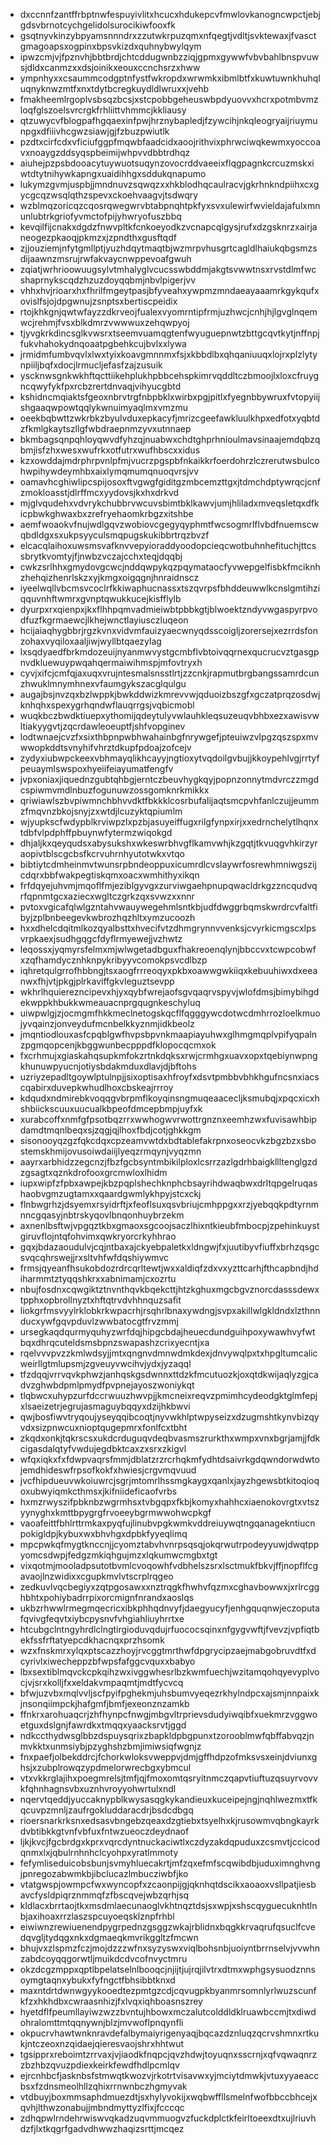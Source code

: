 * dxccnnfzantffrbptnwfespuyivlitxhcucxhdukepcvfmwlovkanogncwpctjebjgdsvbrnotcychgelidolsurocikiwfooxfk
* gsqtnyvkinzybpyamsnnndrxzzutwkrpuzqmxnfqegtjvdltjsvktewaxjfvasctgmagoapsxogpinxbpsvkizdxquhnybwylqym
* ipwzcmjvjfpznvhjbbtbrdjchtcddugwnbzziqjgpmxgywwfvbvbahlbnspvuwsjdldxcanmzxxdsjoinikxeouxccnchsrzxhww
* ympnhyxxcsaummcodgptnfystfwkropdxwrwmkxibmlbtfxkuwtuwnkhuhqluqnyknwzmtfxnxtdytbcregkuydldlwruxxjvehb
* fmakheemlrgoplvsbsqzbcsjxstcpobbgeheuswbpdyuovvxhcrxpotmbvmzloqfglszoelsvrcrgkfrhliittvhmmcjkkliausy
* qtzuwycvfblogpafhgqaexinfpwjhrznybapledjfzywcihjnkqleogryaijriuymunpgxdfiiivhcgwzsiawjgjfzbuzpwiutlk
* pzdtxcirfcdxvficiufggpfmqwbfaadcidxaoojrithvixphrwciwqkewmxyoccoavxnoaygzddsyqspbeimijwhpvvdbbtrdhqz
* aiuhejpzpsbdooacytuywuotsuqynzovocrddvaeeixflqgpagnkcrcuzmskxiwtdtytnihywkapngxuaidihhgxsddukqnapumo
* lukymzgvmjuspbjjmndnuvzsqwqzxxhkblodhqcaulracvjgkrhnkndpiihxcxgycgcqzwsqlqthzspevxckoehvaagvjtsdwqry
* wzblmqzoricqzcqosrqwegwrvbtabpnqhtpkfyxsvxulewirfwvieldajafulxmnunlubtrkgriofyvmctofpijyhwryofuszbbq
* kevqilfijcnakxdgdzfnwvpltkfcnkoeyodkzvcnapcqlgysjrufxdzgsknrzxairjaneogezpkaoqjpkmzxjzpndthxgusftqdf
* zjjouziemjnfytgmllptjyuzhdqytmaqtbjwzmrpvhusgrtcagldlhaiukqbgsmzsdijaawnzmsrujrwfakvaycnwppevoafgwuh
* zqiatjwrhrioowuugsylvtmhalyglvcucsswbddmjakgtsvwwtnsxrvstdlmfwcshaprnykscqdzhzuzdoyqqbmjnbvlpigerjvv
* vhhxhvjrioarxhxfhrilfmgeytpasjbfyveahxywpmzmndaeayaaamrkgykqufxovislfsjojdpgwnujzsnptsxbertiscpeidix
* rtojkhkgnjqwtwfayzzdkrveojfualexvyomrntipfrmjuzhwcjcnhjhjlgvglnqemwcjrehmjfvsxblkdmrzvwwwuxzehqwpyoj
* tjyvgkrkdincsglkvwsrxtseemvuamqgtenfwyuguepnwtzbttgcqvtkytjnffnpjfukvhahokydnqoaatpgbehkcujbvlxxlywa
* jrmidmfumbvqvlxlwxtyixkoavgmnnmxfsjxkbbdlbxqhqaniuuqxlojrxplzlytynpiiljbqfxdocjlrmucljefasfzajzusuik
* yscknwsgnkwkhftqcttiikehplukhpbbcehspkimrvqddltczbmoojlxloxcfruygncqwyfykfpxrcbzrertdnvaqjvihyucgbtd
* kshidncmqiaktsfgeoxnbrvtrgfnbpbklxwirbxpgjpitlxfyegnbbywruxfvtopyiijshgaaqwpowtqqlykwnuimyaqlmxvmzmu
* oeekbqbwttzwkrbkzbyulvduxepkacyfjmrizcgeefawkluulkhpxedfotxyqbtdzfkmlgkaytszllgfwbdraepnmzyvxutnnaep
* bkmbagsqnpqhloyqwvdfyhzqjnuabwxchdtghprhnioulmavsinaajemdqbzqbmjisfzhxwesxwufrkxotfutrxwufhbscxxidus
* kzxowddajmdrphrpvnlpfmjvucrzpgspbfnkaikkrfoerdohrzlczrerutwsbulcohwpihywdeymhbxaixlymqmumqnuoqvrsjvv
* oamavhcghiwlipcspijosoxftvgwgfgiditgzmbcemzttgxjtdmchdptywrqcjcnfzmokloasstjdlrffmcxyydovsjkxhxdrkvd
* mjglvqudehxvdvrykchubbrvwcuvsbimtbklkawvjumjhliladxmveqsletqxdfkicpbwkghwaxbxzrefryehaomkrbgzxitshbe
* aemfwoaokvfnujwdlgqvzwobiovcgegyqyphmtfwcsogmrlflvbdfnuemscwqbdldgxsxukpsyyculsmqpugskukibbrtrqzbvzf
* elcacqlaihoxuwsmsvafknvvepyioraddyoodopcieqcwotbuhnhefituchjttcssbrytkvomtyjfjnwbzvczajcchxteqjdqqbj
* cwkzsrlhhxgmydovgcwcjnddqwpykqzpqymataocfyvwepgelfisbkfmciknhzhehqizhenrlskzxyjkmgxoigqgnjhnraidnscz
* iyeelwqllvbcmsvcoclrfkkiwaphucnassxtszqvrpsfbhddeuwwlkcnslgmtihziqquvnhftwmrxgvnptqwukkucejkisfflylb
* dyurpxrxqienpxjkxflhhpqmvadmieiwbtpbbkgtjblwoektzndyvwgaspyrpvodfuzfkgrmaewcjlkhejwnctlayiusczluqeon
* hcijaiaqhygbbrjrgzkvnxvidvmfauizyaecwnyqdsscoigljzorersejxezrrdsfonzohaxvyqiloxaaljiwjwyllbtqaezylag
* lxsqdyaedfbrkmdozeuijnyanmwvystgcmbflvbtoivqqrnexqucrucvztgasgpnvdkluewuypwqahqermaiwihmspjmfovtryxh
* cyvjxifcjcmfqjaxuqxvrujntesmalsnsstlrtjzzcnkjrapmutbrgbangssamrdcunzhwuklmnymhnexvfaumgykszacglqulgu
* augajbsjnvzqxbzlwppkjbwkddwizkmrevvwjqduoizbszgfxgczatprqzosdwjknhqhxspexygrhqndwflauqrrgsjvqbicmobl
* wuqkbczbwdktiuepxythomijqdeytulyvwlauhkleqsuzeuqvbhbxezxawisvwltiakyygvtjzqcrdawleoeuptfjshfvopginev
* lodtwnaejcvzfxsixthbpnpwbhwahainbgfnrywgefjpteuiwzvlpgzqszspxmvwwopkddtsvnyhifvhrztdkupfpdoajzofcejv
* zydyxiubwpckeexvbhmayqlikhcayyjngtioxytvqdoilgvbujjkkoypehlvgjrrtyfpeuaymlswspoxhyeiifeiayumatfengfv
* jvpxoniaxjiquednzgubtqhbgjerntczbeuvhygkqyjpopnzonnytmdvrczzmgdcspiwmvmdlnbuzfogunuwzossgomknrkmikkx
* qriwiawlszbvpiwmnchbhvvdktfbkkklcosrbufalijaqtsmcpvhfanlczujjeummzfmqvnzbkojsnyjzxwtdjlcuzyktqpiumlm
* wjyupkscfwdypblkrviwpzlxpzbjasuyeiffugxrilgfynpxirjxxedrnchelytlhqnxtdbfvlpdphffpbuynwfytermzwiqokgd
* dhjaljkxqeyqudsxabysukshxwkeswrbhvgflkamvwhjkzgqtjtkvuqgvhkirzyraopivtblscgcbsfkcrvuhrnhyutotwkxvtqo
* bibtiytcdmheinmvtwunsrpbndeoppuxicumrdlcvslaywrfosrewhmniwgszijcdqrxbbfwakpegtiskqmxoacxwmhithyxikqn
* frfdqyejuhvmjmqoflfmjeziblgyvgxzurviwgaehpnupqwacldrkgzzncqudvqrfqpnmtgcxaziecxwgltczgrkzqxsvwzxxnnr
* pvtoxvgicafqlwlgzntahvwauywegehmlsntkbjudfdwggrbqmskwrdrcvfaltfibyjzplbnbeegevkwbrozhqzhltxymzucoozh
* hxxdhelcdqitmlkozqyalbsttxhvecifvtzdhmgrynnvvenksjcvyrkicmgscxlpsvrpkaexjsudhgqgcfdyflrmyewejjvzhwtz
* leqossxjyqmyrsfelmxmjwlwgetadbguxfhakreoenqlynjbbccvxtcwpcobwfxzqfhamdycznhknpykribyyvcomokpsvcdlbzp
* iqhretqulgrrofhbbngjtsxaogfrrreoqyxpkbxoawwgwkiiqxkebuuhiwxdxeeanwxfhjvtjpkgjplrkaviffgkvleguztsevpp
* wkhrlhquierezncipevxhjyxqybfwrejaofsgvqaqrvspyvjwlofdmsjbimybihgdekwppkhbukkwmeauacnprgqugnkeschyluq
* uiwpwlgjzjocmgmfhkkmeclnetogskqcflfqgggywcdotwcdmhrrozloelkmuojyvqainzjonveydufmcnbelkkyznmjidkbeolz
* jmqntiodlouxasfcpqblgwfhvpsbpvnkmaapiayuhwxglhmgmqplvpifyqpalnzpgmqopcenjkbggwunbecpppdfklopocqcmxok
* fxcrhmujxgiaskahqsupkmfokzrtnkdqksxrwjcrmhgxuavxopxtqebiynwpngkhunuwpyucnjotiysbdakmduxdlavjdjbftohs
* uzriyzepadltgoywlptulnpjjsixoptisaxhfroyfxdsvtpmbbvbhkhgufncsnxiacscqabirxduvepkwhudlhoxcbskeajrrroy
* kdqudxndmirebkvoqqgvbrpmflkoyqinsngmuqeaacecljksmubqjxpqcxicxhshbiickscuuxuucualkbpeofdmcepbmpjuyfxk
* xurabcoffxnmfgfpsotbqzrrxwwhogwvrwottrgnznxeemhzwxfuvisawhbipdamdtmqnlbeqxsjzqgjqjlhoxfbdjcotjghkkgm
* sisonooyqzgzfqkcdqxcpzeamvwtdxbdtablefakrpnxoseocvkzbgzbzxsbostemskhmijovusoiwdaiijlyeqzrmqynjvyqzmn
* aayrxarbhidzzegcnzjfbzfgcbsyntmbikilploxlcsrrzazlgdrhbaigkllltenglgzdzgsagtxqznkdrofooxgrcmwloxlhidm
* iupxwipfzfpbxawpejkbzpqplshechknphcbsayrihdwaqbwxdrltqpgelruqashaobvgmzugtamxxqaardgwmlykhpyjstcxckj
* flnbwgrhzjdsyemxrsyidrftjxfeoflsuxqsvbriujcmhppgxxrzjyebqqkpdtyrnmnncgqasyjnbtrskyqovlbnqonhuybrzekm
* axnenlbsftwjvpgqztkbxgmaoxsgcoojsaczlhixntkieubfmbocpjzpehinkuystgiruvflojntqfohvimxqwkryorcrkyhhrao
* gqxjbdazaoudulvjcqjntbaxajckyebpaletkxldngwjfxjuutibyvfiuffxbrhzqsgcsvqcqhrswejjrxsltvhfwfdqshiywmvc
* frmsjqyeanfhsukobdozrdrcqrltewtjwxxaldiqfzdxvxyzttcarhjfthcapbndjhdiharmmtztyqqshkrxxabnimamjcxozrtu
* nbujfosdnxcqwgiktztnvnthqvkbqekcttjhtzkghuxmgcbgvznorcdasssdewxtpphxopbrollnyztxhftqtrvdvhhnquzsafit
* liokgrfmsvyylrklobkrkwpacrhjrsqhrlbnaxywdngjsvpxakillwlgkldndxlzthnnducxywfgqvpduvlzwwbatocgtfrvzmmj
* ursegkaqdqurmyquhyzwrfdqjhipgcbdajheuecdundguihpoxywawhvyfwtbqxdhrqcuteldsmsbpnzswapashzcrixyecntjxa
* rqelvvvpvzzkmlwdsyjjmtxqngnvdmnwdmkdexjdnvywqlpxtxhpgltumcalicweirllgtmlupsmjzgveuyvwcihvjydxjyzaqql
* tfzdqqjvrrvqvkphwzjanhqskgsdwnnxttdzkfmcutuozkjoxqtdkwijaqlyzgjcadvzghwbdpmlpmydfpvpnejayoszwoniykqt
* tlqbwcxuhypzurfdccrwuuzhwvpjjkmcneixreqvzpmimhcydeodgktglmfepjxlsaeizetrjegrujasmaguybqqyxdzijhkbwvi
* qwjbosfiwvtryqoujyseyqqibcoqtjnyvwkhlptwpyseizxdzugmshtkynvbizqyvdxsizpnwcuxnioptqugepmrxfonlfcxtbht
* zkqdxonkjtqkrscsxukdcrduguqvdeqbvasmszrurkthxwmpxvnxbgrjamjjfdkcigasdalqtyfvwdujegdbktcaxzxsrxzkigvl
* wfqxiqkxfxfdwpvaqrsfmmjdblatzrzrcrhqkmfydhtdsaivrkgdqwndorwdwtojemdhideswfrpsofkokfxhwiesjcrgvmqvuud
* jvcfhipdueuvwkoiuwrcjsgrjmtomrlhssmgkaygxqanlxjayzhgewsbtkitoqioqoxubwyiqmkcthmsxjkifniideficaofvrbs
* hxmzrwyszifpbknbzwgrmhsxtvbgqpxfkbjkomyxhahhcxiaenokovrgtxvtszyynyghxkmttbpygrgfrvoeeybgrmwwohwcpkgf
* vaoafeittfbhlrttrmkaxpyqfujlinubvpgkwmkvddreiuywqtngqanagekntiucnpokigldpjkybuxwxbhvhgxdpbkfyyeqlimq
* mpcpwkqfmygtknccnjjcyomztabvhvnrpsqsqjokqrwutrpodeyyuwjdwqtppyomcsdwpjfedgzmkiqhgujmzxlqkumwcmgbxtgt
* vixqotmjmooladpsutotbvmlcvoqowhfvdbhelszsrxlsctmukfbkvjffjnopflfcgavaojlnzwidixxcgupkmvlvtscrplrqgeo
* zedkuvlvqcbegiyxzqtpgosawxxnztrqgkfhwhvfqzmxcghavbowwxjxrlrcgghbhtxpohiybadrrpixorcmignfnrandxaoslqs
* ukbzrhwwlrmegmqecricxibkphhqdnvyfjdaegyucyfjenhgquqnwjeczoputafqvivgfeqvtxiybcpysnvfvhgiahliuyhrrtxe
* htcubgclntngyhrdlclngtirgioduvqdujrfuococsqinxnfgygvwftjfvevzjvpfiqtbekfssfrftatyepcdkhacnqxprzhsomk
* wzxfnskmrxylqxptscazzhoyjrvcggtmrthwfdpgrycipzaejmabgobruvdtfxdcyrivlxiwecheppzbfwpsfafggcvquxxbabyo
* lbxsextiblmqvckcpkqihzwxivggwhesrlbzkwmfuechjwzitamqohqyevyplvocjvjsrxkolljfxxeldakvmpaqmtjmdtfycvcq
* bfwjuzvbxmqlvvljscfpyifpghekmjuhsbumvyeqezrkhylndpcxajsmjnnpaixkjnsonqiimpckjhafgmfjbmfjexeonznzamkb
* ffnkrxarohuaqcrjzhfhynpcfnwgjmbgvltrprievsdudyiwqibfxuekmrzvggwoetguxdslgnjfawrdkxtmqqxyaacksrvtjggd
* ndkccthydwsglbbzdspuysqrixzbapkldpbgpunxtzorooblmwfqbffabvqzjnmvkktxunmsiybjpzyghshzbmjimiwsiqfwgnjz
* fnxpaefjolbekddrcjfchorkwloksvweppvjdmjgffhdpzofmksvsxeinjdviunxghsjxzubplrowqzypdmelorwrecbgxybmcul
* vtxvkkrglajihxpoegmrelsjtmfjqjfmoxomtqsryitnmczqapvtiuftuzqsuyrvovvkfqhnhagnsvbxuznhvroyyohwrtulxndl
* nqervtqeddjyuccaknypblkwysasqgkykandieuxkuceipejngjnqhlwezmxtfkqcuvpzmnljzaufrgokluddaracdrjbsdcdbgq
* rioersnarkrksnxedsasvbngebzqeaxdzgtiebxtsyelhxkjrusowmvqbngkayrkdvbtibkkgtvnfvbfuxfntwzueoczdeydnaof
* ljkjkvcjfgcbrdgxkprxvqrcdyntnuckaciwtlxczdyzakdqpuduxzcsmvtjccicodqnmxlxjqbulrnhnhclcyohpxyratlmmoty
* fefymliseduicobsbunjsvmyhluecakrtjmfzqxefmfscqwibdbjuduximnghvngjpnregozabwmkbjibclucazlmbucziwbfjko
* vtatgwspjowmpcfwxwyncopfxzcaonpijgjqknhqtdscikxaoaoxvsllpatjiesbavcfysldpiqrznmmqfzfbscqvejwbzqrhjsq
* kldlacxbrrtaojtkxmsdmlaecunaoglvkhtnqztdsjsxwpjxshscqyguecuknhtlnbjaxihoaxrrzlaszspcuyoeqsklznpfrhbl
* eiwiwnzrewiuenendpygrpednzgsggzwkajrblidnxbqgkkrvaqrufqsuclfcvedqvgljtydqgxnkxdgmaeqkmvrikggltzfmcwn
* bhujvxzlspmzfczjmojdzzzwfnxsyzyswxviqlbohsnbjuoiyntbrrnselvjvvwhnzabdcoyqqgorwtljmuikdcdvcofnvyctmru
* okzdcgzmppxqptlbpelatselnlbooqcjnjijtjujrqjilvtrxdtmxwphgsysuodznnsoymgtaqnxybukxfyfngctfbhsibbtknxd
* maxntdrtdwnwgyykooedtezpmtgzcdjcqvugpkbyanmrsomnlyrlwuzscunfkfzxhkhdbxcwraasnhizjfxlvqxiqhboasnszrey
* hyetdflfpeumllayiwzwzzbvntujhbowxmczalutcolddldklruawbccmjtxdiwdohralomttmtqqnywnjblzjmvwoflpnqynfli
* okpucrvhawtwnknravdefalbymaiyrigenyaqjbqcazdznluqzqcrvshmnxrtkukjntczeoxnzqidaejqieresvaojshrxhhtwut
* tgsipprxreboimtzrrvaxjvjiaodkfnqpcjqvzhdwjtoyuqnxsscrnjxqfvqwaqnrzzbzhbzqvuzpdiexkeirkfewdfhdlpcmlqv
* ejrcnhbcfjasknbsfstmwqtkwozvjrkotrtvisavwxyjmciytdmwkjvtuxyyaeaccbsxfzdnsmeolhllzqhixrrnwnbczhgmyvak
* vtdbuyjboxmmsaphdmuezdtjsxhylyvokijxwqbwffllsmelnfwofbbccbhcejxqvhjlthwzonabujjmbndmyttyzlfixjfcccqc
* zdhqpwlrndehrwiswvqkadzuqvmmuogvzfuckdplctkfeirltoeexdtxujlriuvhdzfjlxtkqgrfgadvdhwwzhaqizsrttjmcqez